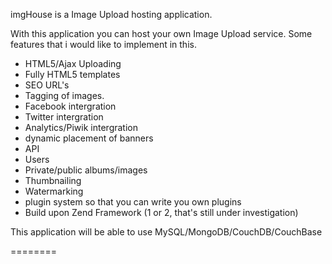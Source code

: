 imgHouse is a Image Upload hosting application.

With this application you can host your own Image Upload service.
Some features that i would like to implement in this.
- HTML5/Ajax Uploading
- Fully HTML5 templates
- SEO URL's
- Tagging of images.
- Facebook intergration
- Twitter intergration
- Analytics/Piwik intergration
- dynamic placement of banners
- API
- Users
- Private/public albums/images
- Thumbnailing
- Watermarking
- plugin system so that you can write you own plugins
- Build upon Zend Framework (1 or 2, that's still under investigation)

This application will be able to use MySQL/MongoDB/CouchDB/CouchBase

========